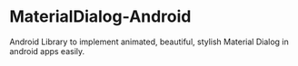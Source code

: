 # MaterialDialog-Android
Android Library to implement animated, beautiful, stylish Material Dialog in android apps easily.
